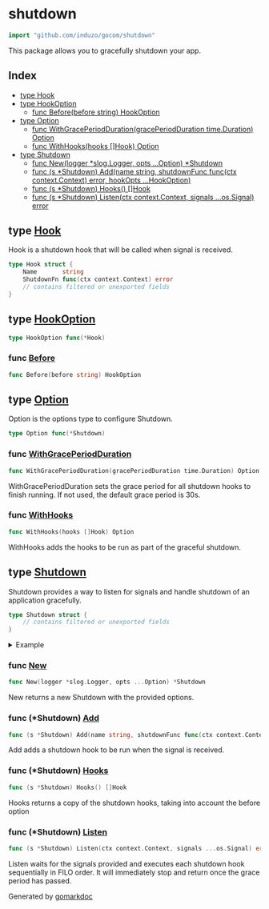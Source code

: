 <!-- Code generated by gomarkdoc. DO NOT EDIT -->

# shutdown

```go
import "github.com/induzo/gocom/shutdown"
```

This package allows you to gracefully shutdown your app.

## Index

- [type Hook](<#Hook>)
- [type HookOption](<#HookOption>)
  - [func Before\(before string\) HookOption](<#Before>)
- [type Option](<#Option>)
  - [func WithGracePeriodDuration\(gracePeriodDuration time.Duration\) Option](<#WithGracePeriodDuration>)
  - [func WithHooks\(hooks \[\]Hook\) Option](<#WithHooks>)
- [type Shutdown](<#Shutdown>)
  - [func New\(logger \*slog.Logger, opts ...Option\) \*Shutdown](<#New>)
  - [func \(s \*Shutdown\) Add\(name string, shutdownFunc func\(ctx context.Context\) error, hookOpts ...HookOption\)](<#Shutdown.Add>)
  - [func \(s \*Shutdown\) Hooks\(\) \[\]Hook](<#Shutdown.Hooks>)
  - [func \(s \*Shutdown\) Listen\(ctx context.Context, signals ...os.Signal\) error](<#Shutdown.Listen>)


<a name="Hook"></a>
## type [Hook](<https://github.com/induzo/gocom/blob/main/shutdown/shutdown.go#L18-L22>)

Hook is a shutdown hook that will be called when signal is received.

```go
type Hook struct {
    Name       string
    ShutdownFn func(ctx context.Context) error
    // contains filtered or unexported fields
}
```

<a name="HookOption"></a>
## type [HookOption](<https://github.com/induzo/gocom/blob/main/shutdown/shutdown.go#L76>)



```go
type HookOption func(*Hook)
```

<a name="Before"></a>
### func [Before](<https://github.com/induzo/gocom/blob/main/shutdown/shutdown.go#L78>)

```go
func Before(before string) HookOption
```



<a name="Option"></a>
## type [Option](<https://github.com/induzo/gocom/blob/main/shutdown/shutdown.go#L34>)

Option is the options type to configure Shutdown.

```go
type Option func(*Shutdown)
```

<a name="WithGracePeriodDuration"></a>
### func [WithGracePeriodDuration](<https://github.com/induzo/gocom/blob/main/shutdown/shutdown.go#L70>)

```go
func WithGracePeriodDuration(gracePeriodDuration time.Duration) Option
```

WithGracePeriodDuration sets the grace period for all shutdown hooks to finish running. If not used, the default grace period is 30s.

<a name="WithHooks"></a>
### func [WithHooks](<https://github.com/induzo/gocom/blob/main/shutdown/shutdown.go#L54>)

```go
func WithHooks(hooks []Hook) Option
```

WithHooks adds the hooks to be run as part of the graceful shutdown.

<a name="Shutdown"></a>
## type [Shutdown](<https://github.com/induzo/gocom/blob/main/shutdown/shutdown.go#L25-L31>)

Shutdown provides a way to listen for signals and handle shutdown of an application gracefully.

```go
type Shutdown struct {
    // contains filtered or unexported fields
}
```

<details><summary>Example</summary>
<p>



```go
package main

import (
	"context"
	"errors"
	"fmt"
	"io"
	"log"
	"log/slog"
	"net/http"
	"syscall"
	"time"

	"github.com/induzo/gocom/shutdown"
)

func main() {
	textHandler := slog.NewTextHandler(io.Discard, nil)
	logger := slog.New(textHandler)

	shutdownHandler := shutdown.New(
		logger,
		shutdown.WithHooks(
			[]shutdown.Hook{
				{
					Name: "do something",
					ShutdownFn: func(_ context.Context) error {
						return nil
					},
				},
			},
		),
		shutdown.WithGracePeriodDuration(time.Second))

	var srv http.Server

	go func() {
		if err := srv.ListenAndServe(); err != nil && !errors.Is(err, http.ErrServerClosed) {
			log.Fatalf("http server listen and serve: %s", err)
		}
	}()

	shutdownHandler.Add("http server", func(ctx context.Context) error {
		if err := srv.Shutdown(ctx); err != nil {
			return fmt.Errorf("http server shutdown: %w", err)
		}

		return nil
	})

	if err := shutdownHandler.Listen(
		context.Background(),
		syscall.SIGHUP,
		syscall.SIGINT,
		syscall.SIGTERM,
		syscall.SIGQUIT); err != nil {
		log.Fatalf("graceful shutdown failed: %s. forcing exit.", err)
	}
}
```

</p>
</details>

<a name="New"></a>
### func [New](<https://github.com/induzo/gocom/blob/main/shutdown/shutdown.go#L37>)

```go
func New(logger *slog.Logger, opts ...Option) *Shutdown
```

New returns a new Shutdown with the provided options.

<a name="Shutdown.Add"></a>
### func \(\*Shutdown\) [Add](<https://github.com/induzo/gocom/blob/main/shutdown/shutdown.go#L87>)

```go
func (s *Shutdown) Add(name string, shutdownFunc func(ctx context.Context) error, hookOpts ...HookOption)
```

Add adds a shutdown hook to be run when the signal is received.

<a name="Shutdown.Hooks"></a>
### func \(\*Shutdown\) [Hooks](<https://github.com/induzo/gocom/blob/main/shutdown/shutdown.go#L105>)

```go
func (s *Shutdown) Hooks() []Hook
```

Hooks returns a copy of the shutdown hooks, taking into account the before option

<a name="Shutdown.Listen"></a>
### func \(\*Shutdown\) [Listen](<https://github.com/induzo/gocom/blob/main/shutdown/shutdown.go#L183>)

```go
func (s *Shutdown) Listen(ctx context.Context, signals ...os.Signal) error
```

Listen waits for the signals provided and executes each shutdown hook sequentially in FILO order. It will immediately stop and return once the grace period has passed.

Generated by [gomarkdoc](<https://github.com/princjef/gomarkdoc>)
